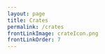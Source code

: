 ```yaml
---
layout: page
title: Crates
permalink: /crates
frontLinkImage: crateIcon.png
frontLinkOrder: 7
---
```

